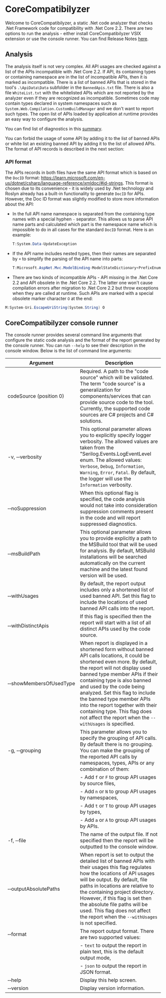 # CoreCompatibilyzer

Welcome to CoreCompatibilyzer, a static .Net code analyzer that checks .Net Framework code for compatibility with .Net Core 2.2. There are two options to run the analysis - either install CoreCompatibilyzer VSIX extension or use the console runner.
You can find Release Notes [here](./docs/ReleaseNotes.md).

## Analysis

The analysis itself is not very complex. All API usages are checked against a list of the APIs incompatible with .Net Core 2.2. If API, its containing types or containing namespace are in the list of incompatible APIs, then it is marked as incompatible. 
There is a list of banned APIs that is stored  in the tool's `.\ApiData\Data` subfolder in the `BannedApis.txt` file. There is also a file `WhiteList.txt` with the whitelisted APIs which are not reported by the analyzer even if they are recognized as incompatible. 
Sometimes code may contain types declared in system namespaces such as `System.Web.Compilation.CustomBuildManager` and we don't want to report such types. The open list of APIs loaded by application at runtime provides an easy way to configure the analysis. 

You can find list of diagnostics in this [summary](./docs/Summary.md).

You can forbid the usage of some API by adding it to the list of banned APIs or white list an existing banned API by adding it to the list of allowed APIs. The format of API records is described in the next section:

### API format

The APIs records in both files have the same API format which is based on the `DocID` format: https://learn.microsoft.com/en-us/dotnet/csharp/language-reference/xmldoc/#id-strings. 
This format is chosen due to its convenience - it is widely used by .Net technology and Roslyn already has a built-in functionality to generate `DocID` for APIs. However, the Doc ID format was slightly modified to store more information about the API:
- In the full API name namespace is separated from the containing type names with a special hyphen `-` separator. This allows us to parse API name parts and calculated which part is the namespace name which is impossible to do in all cases for the standard `DocID` format. Here is an example:
  ```cs 
  T:System.Data-UpdateException
  ```
- If the API name includes nested types, then their names are separated by `+` to simplify the parsing of the API name into parts:
  ```cs
  T:Microsoft.AspNet.Mvc.ModelBinding-ModelStateDictionary+PrefixEnumerable
  ```
- There are two kinds of incompatible APIs - API missing in the .Net Core 2.2 and API obsolete in the .Net Core 2.2. The latter one won't cause compilation errors after migration to .Net Core 2.2 but throw exceptions when they are called at runtime. 
Such APIs are marked with a special obsolete marker character `O` at the end:
 ```cs
 M:System-Uri.EscapeUriString(System.String) O
 ```

## CoreCompatibilyzer console runner

The console runner provides several command line arguments that configure the static code analysis and the format of the report generated by the console runner. You can run `--help` to see their description in the console window. 
Below is the list of command line arguments:

| Argument  |  Description                                                                        |
| ------    | ----------------------------------------------------------------------------------- | 
|  codeSource (position 0)             | Required. A path to the "code source" which will be validated. The term "code source" is a generalization for components/services that can provide source code to the tool. Currently, the supported code sources are C# projects and C# solutions. | 
| -v, &#8209;&#8209;verbosity          | This optional parameter allows you to explicitly specify logger verbosity. The allowed values are taken from the "Serilog.Events.LogEventLevel enum. The allowed values: `Verbose`, `Debug`, `Information`, `Warning`, `Error`, `Fatal`. By default, the logger will use the `Information` verbosity. | 
| &#8209;&#8209;noSuppression          | When this optional flag is specified, the code analysis would not take into consideration suppression comments present in the code and will report suppressed diagnostics. | 
| &#8209;&#8209;msBuildPath            | This optional parameter allows you to provide explicitly a path to the MSBuild tool that  will be used for analysis. By default, MSBuild installations will be searched automatically on the current machine and the latest found version will be used. | 
| &#8209;&#8209;withUsages             | By default, the report output includes only a shortened list of used banned API. Set this flag to include the locations of used banned API calls into the report. | 
| &#8209;&#8209;withDistinctApis       | If this flag is specified then the report will start with a list of all distinct APIs used by the code source. | 
| &#8209;&#8209;showMembersOfUsedType  | When report is displayed in a shortened form without banned API calls locations, it could be shortened even more. By default, the report will not display used banned type member APIs if their containing type is also banned and used by the code being analyzed. Set this flag to include the banned type member APIs into the report together with their containing type. This flag does not affect the report when the `--withUsages` is specified. | 
| -g, &#8209;&#8209;grouping           | This parameter allows you to specify the grouping of API calls. By default there is no grouping. You can make the grouping of the reported API calls by namespaces, types, APIs or any combination of them: |
|                                      |      - Add `f` or `F` to group API usages by source files,  |
|                                      |      - Add `n` or `N` to group API usages by namespaces,  |
|                                      |      - Add `t` or `T` to group API usages by types, |
|                                      |      - Add `a` or `A` to group API usages by APIs. | 
| -f, &#8209;&#8209;file               | The name of the output file. If not specified then the report will be outputted to the console window. | 
| &#8209;&#8209;outputAbsolutePaths    | When report is set to output the detailed list of banned APIs with their usages this flag regulates how the locations of API usages will be output. By default, file paths in locations are relative to the containing project directory. However, if this flag is set then the absolute file paths will be used. This flag does not affect the report when the `--withUsages` is not specified. | 
| &#8209;&#8209;format                 | The report output format. There are two supported values: |
|                                      | - `text` to output the report in plain text, this is the default output mode,  |
|                                      | - `json` to output the report in JSON format.  |
| &#8209;&#8209;help                   | Display this help screen. |
| &#8209;&#8209;version                | Display version information. |